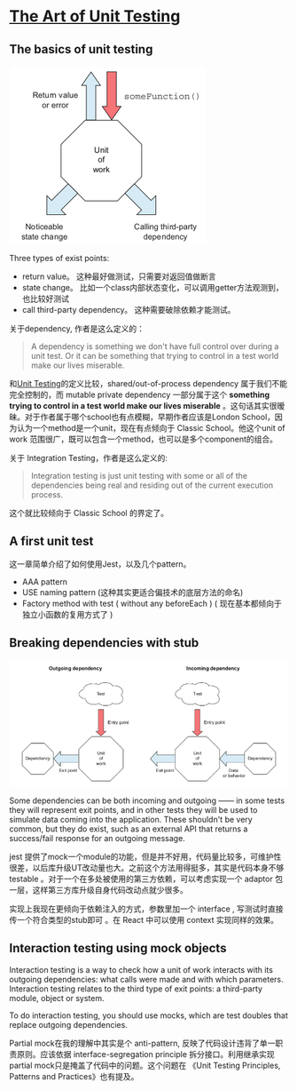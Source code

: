 # [The Art of Unit Testing](https://book.douban.com/subject/34944396/)

## The basics of unit testing

![Types of exit points](./typeOfExitPoints.png)

Three types of exist points:

* return value。 这种最好做测试，只需要对返回值做断言
* state change。 比如一个class内部状态变化，可以调用getter方法观测到，也比较好测试
* call third-party dependency。 这种需要破除依赖才能测试。

关于dependency, 作者是这么定义的：

> A dependency is something we don't have full control over during a unit test. Or it can be something that trying to control in a test world make our lives miserable.

和[Unit Testing](https://book.douban.com/subject/34429421/)的定义比较，shared/out-of-process dependency 属于我们不能完全控制的，而 mutable private dependency 一部分属于这个 **something trying to control in a test world make our lives miserable** 。这句话其实很暧昧。对于作者属于哪个school也有点模糊，早期作者应该是London School，因为认为一个method是一个unit，现在有点倾向于 Classic School。他这个unit of work 范围很广，既可以包含一个method，也可以是多个component的组合。

关于 Integration Testing，作者是这么定义的:

> Integration testing is just unit testing with some or all of the dependencies being real and residing out of the current execution process.

这个就比较倾向于 Classic School 的界定了。

## A first unit test

这一章简单介绍了如何使用Jest，以及几个pattern。

* AAA pattern
* USE naming pattern (这种其实更适合偏技术的底层方法的命名)
* Factory method with test ( without any beforeEach ) ( 现在基本都倾向于独立小函数的复用方式了 )

## Breaking dependencies with stub

![Dependency Type](./dependency.png)

Some dependencies can be both incoming and outgoing —— in some tests they will represent exit points, and in other tests they will be used to simulate data coming into the application. These shouldn't be very common, but they do exist, such as an external API that returns a success/fail response for an outgoing message.

jest 提供了mock一个module的功能，但是并不好用，代码量比较多，可维护性很差，以后库升级UT改动量也大。之前这个方法用得挺多，其实是代码本身不够testable 。对于一个在多处被使用的第三方依赖，可以考虑实现一个 adaptor 包一层，这样第三方库升级自身代码改动点就少很多。

实现上我现在更倾向于依赖注入的方式，参数里加一个 interface , 写测试时直接传一个符合类型的stub即可 。在 React 中可以使用 context 实现同样的效果。

## Interaction testing using mock objects

Interaction testing is a way to check how a unit of work interacts with its outgoing dependencies: what calls were made and with which parameters. Interaction testing relates to the third type of exit points: a third-party module, object or system.

To do interaction testing, you should use mocks, which are test doubles that replace outgoing dependencies.

Partial mock在我的理解中其实是个 anti-pattern, 反映了代码设计违背了单一职责原则。应该依据 interface-segregation principle 拆分接口。利用继承实现partial mock只是掩盖了代码中的问题。这个问题在 《Unit Testing Principles, Patterns and Practices》也有提及。
